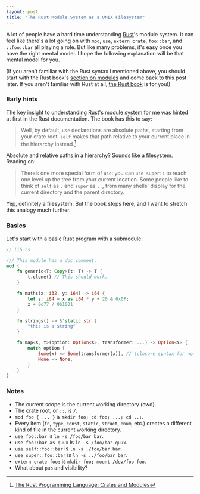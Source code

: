 ```yaml
---
layout: post
title: "The Rust Module System as a UNIX Filesystem"
---
```


A lot of people have a hard time understanding [Rust][rust]'s module system.
It can feel like there's a lot going on
with `mod`, `use`, `extern crate`, `foo::bar`, and `::foo::bar`
all playing a role.
But like many problems, it's easy once you have the right mental model.
I hope the following explanation will be that mental model for you.

(If you aren't familiar with the Rust syntax I mentioned above,
you should start with the Rust book's [section on modules][rust-modules]
and come back to this post later.
If you aren't familiar with Rust at all,
[the Rust book][rust-book] is for you!)

[rust]: https://www.rust-lang.org/
[rust-book]: https://doc.rust-lang.org/stable/book/
[rust-modules]: https://doc.rust-lang.org/stable/book/crates-and-modules.html


### Early hints

The key insight to understanding Rust's module system for me
was hinted at first in the Rust documentation.
The book has this to say:

> Well, by default, `use` declarations are absolute paths, starting from your
> crate root. `self` makes that path relative to your current place in the
> hierarchy instead.[^1]

[^1]: [The Rust Programming Language: Crates and Modules][rust-modules]

Absolute and relative paths in a hierarchy? Sounds like a filesystem.
Reading on:

> There’s one more special form of `use`: you can `use super::` to reach one
> level up the tree from your current location. Some people like to think of
> `self` as `.` and `super` as `..`, from many shells' display for the current
> directory and the parent directory.

Yep, definitely a filesystem. But the book stops here, and I want to stretch
this analogy much further.


### Basics

Let's start with a basic Rust program with a submodule:

``` rust
// lib.rs

/// This module has a doc comment.
mod {
    fn generic<T: Copy>(t: T) -> T {
        t.clone() // This should work.
    }

    fn maths(x: i32, y: i64) -> i64 {
        let z: i64 = x as i64 * y + 20 & 0x0F;
        z + 0o77 / 0b1001
    }

    fn strings() -> &'static str {
        "this is a string"
    }

    fn map<X, Y>(option: Option<X>, transformer: ...) -> Option<Y> {
        match option {
            Some(x) => Some(transformer(x)), // (closure syntax for now)
            None => None,
        }
    }
}
```

### Notes

* The current scope is the current working directory (cwd).
* The crate root, or `::`, is `/`.
* `mod foo { ... }` is `mkdir foo; cd foo; ...; cd ..;`.
* Every item (`fn`, `type`, `const`, `static`, `struct`, `enum`, etc.)
  creates a different kind of file in the current working directory.
* `use foo::bar` is `ln -s /foo/bar bar`.
* `use foo::bar as quux` is `ln -s /foo/bar quux`.
* `use self::foo::bar` is `ln -s ./foo/bar bar`.
* `use super::foo::bar` is `ln -s ../foo/bar bar`.
* `extern crate foo;` is `mkdir foo; mount /dev/foo foo`.
* What about `pub` and visibility?
